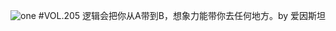 ![one](http://image.wufazhuce.com/FnaBcCBBwvBCC-5DVexYvD_EGB7N)
#VOL.205
逻辑会把你从A带到B，想象力能带你去任何地方。by 爱因斯坦